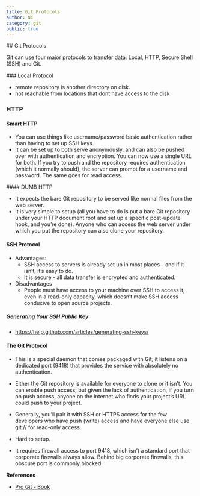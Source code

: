 ```yaml
---
title: Git Protocols
author: NC
category: git
public: true
---
```



## Git Protocols

Git can use four major protocols to transfer data: Local, HTTP, Secure Shell (SSH) and Git.

### Local Protocol

- remote repository is another directory on disk.
- not reachable from locations that dont have access to the disk

### HTTP

#### Smart HTTP

- You can use things like username/password basic authentication rather than having to set up SSH keys.
- It can be set up to both serve anonymously, and can also be pushed over with authentication and encryption. You can now use a single URL for both. If you try to push and the repository requires authentication (which it normally should), the server can prompt for a username and password. The same goes for read access.

#### DUMB HTTP

- It expects the bare Git repository to be served like normal files from the web server.
- It is very simple to setup (all you have to do is put a bare Git repository under your HTTP document root and set up a specific post-update hook, and you’re done). Anyone who can access the web server under which you put the repository can also clone your repository.

#### SSH Protocol

- Advantages:
	- SSH access to servers is already set up in most places – and if it isn’t, it’s easy to do.
	- It is secure - all data transfer is encrypted and authenticated.
- Disadvantages
	- People must have access to your machine over SSH to access it, even in a read-only capacity, which doesn’t make SSH access conducive to open source projects.

##### Generating Your SSH Public Key

- <https://help.github.com/articles/generating-ssh-keys/>

#### The Git Protocol
- This is a special daemon that comes packaged with Git; it listens on a dedicated port (9418) that provides the service with absolutely no authentication.

- Either the Git repository is available for everyone to clone or it isn’t. You can enable push access; but given the lack of authentication, if you turn on push access, anyone on the internet who finds your project’s URL could push to your project.
-  Generally, you’ll pair it with SSH or HTTPS access for the few developers who have push (write) access and have everyone else use git:// for read-only access.
- Hard to setup.
- It requires firewall access to port 9418, which isn’t a standard port that corporate firewalls always allow. Behind big corporate firewalls, this obscure port is commonly blocked.



**References**
- [Pro Git - Book](http://git-scm.com/book)
